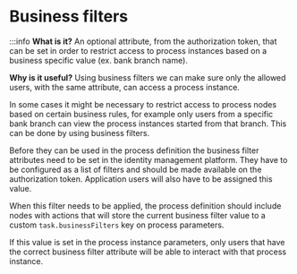 # Business filters

:::info
**What is it?** An optional attribute, from the authorization token, that can be set in order to restrict access to process instances based on a business specific value (ex. bank branch name).

**Why is it useful?** Using business filters we can make sure only the allowed users, with the same attribute, can access a process instance.

In some cases it might be necessary to restrict access to process nodes based on certain business rules, for example only users from a specific bank branch can view the process instances started from that branch. This can be done by using business filters.

Before they can be used in the process definition the business filter attributes need to be set in the identity management platform. They have to be configured as a list of filters and should be made available on the authorization token. Application users will also have to be assigned this value.

When this filter needs to be applied, the process definition should include nodes with actions that will store the current business filter value to a custom `task.businessFilters` key on process parameters.

If this value is set in the process instance parameters, only users that have the correct business filter attribute will be able to interact with that process instance.